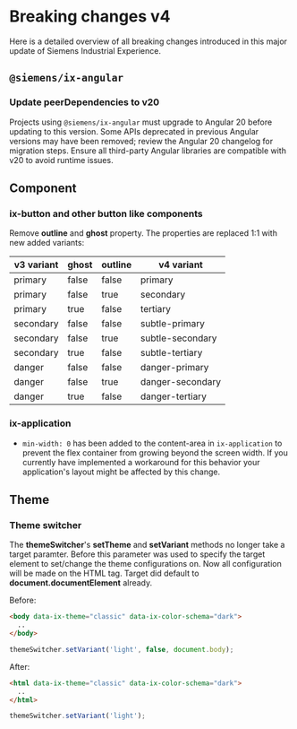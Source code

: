 # Breaking changes v4

Here is a detailed overview of all breaking changes introduced in this major update of Siemens Industrial Experience.

## `@siemens/ix-angular`

### Update peerDependencies to v20

Projects using `@siemens/ix-angular` must upgrade to Angular 20 before updating to this version.
Some APIs deprecated in previous Angular versions may have been removed; review the Angular 20 changelog for migration steps.
Ensure all third-party Angular libraries are compatible with v20 to avoid runtime issues.

## Component

### ix-button and other button like components

Remove **outline** and **ghost** property. The properties are replaced 1:1 with new added variants:

| v3 variant | ghost | outline | **v4 variant**   |
| ---------- | ----- | ------- | ---------------- |
| primary    | false | false   | primary          |
| primary    | false | true    | secondary        |
| primary    | true  | false   | tertiary         |
| secondary  | false | false   | subtle-primary   |
| secondary  | false | true    | subtle-secondary |
| secondary  | true  | false   | subtle-tertiary  |
| danger     | false | false   | danger-primary   |
| danger     | false | true    | danger-secondary |
| danger     | true  | false   | danger-tertiary  |

### ix-application

- `min-width: 0` has been added to the content-area in `ix-application` to prevent the flex container from growing beyond the screen width. If you currently have implemented a workaround for this behavior your application's layout might be affected by this change.

## Theme

### Theme switcher

The **themeSwitcher**'s **setTheme** and **setVariant** methods no longer take a target paramter. Before this parameter was used to specify the target element to set/change the theme configurations on.
Now all configuration will be made on the HTML tag. Target did default to **document.documentElement** already.

Before:

```html
<body data-ix-theme="classic" data-ix-color-schema="dark">
  ..
</body>
```

```ts
themeSwitcher.setVariant('light', false, document.body);
```

After:

```html
<html data-ix-theme="classic" data-ix-color-schema="dark">
  ..
</html>
```

```ts
themeSwitcher.setVariant('light');
```
